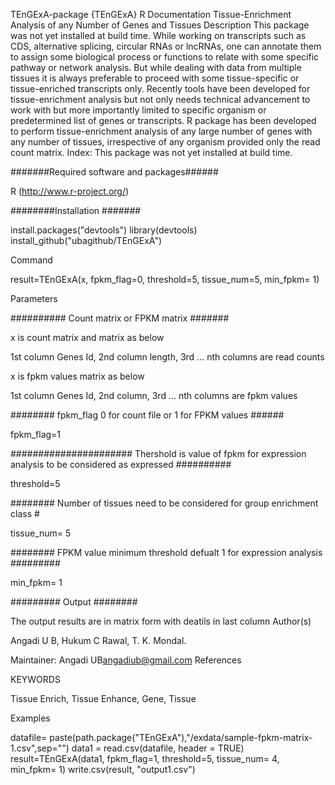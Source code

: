 TEnGExA-package {TEnGExA}	R Documentation
Tissue-Enrichment Analysis of any Number of Genes and Tissues
Description
This package was not yet installed at build time.
While working on transcripts such as CDS, alternative splicing, circular RNAs or lncRNAs, one can annotate them to assign some biological process or functions to relate with some specific pathway or network analysis. But while dealing with data from multiple tissues it is always preferable to proceed with some tissue-specific or tissue-enriched transcripts only. Recently tools have been developed for tissue-enrichment analysis but not only needs technical advancement to work with but more importantly limited to specific organism or predetermined list of genes or transcripts. R package has been developed to perform tissue-enrichment analysis of any large number of genes with any number of tissues, irrespective of any organism provided only the read count matrix. Index: This package was not yet installed at build time.

#######Required software and packages######

 R (http://www.r-project.org/)

########Installation #######

install.packages("devtools")
library(devtools)
install_github("ubagithub/TEnGExA")

Command

result=TEnGExA(x, fpkm_flag=0, threshold=5, tissue_num=5, min_fpkm= 1)

Parameters

########## Count matrix or FPKM matrix #######

x is count matrix and matrix as below

1st column Genes Id, 2nd column length, 3rd ... nth columns are read counts

x is fpkm values matrix as below

1st column Genes Id, 2nd column, 3rd ... nth columns are fpkm values

######## fpkm_flag 0 for count file or 1 for FPKM values ######

fpkm_flag=1

###################### Thershold is value of fpkm for expression analysis to be considered as expressed ##########

threshold=5

######## Number of tissues need to be considered for group enrichment class #

tissue_num= 5

######## FPKM value minimum threshold defualt 1 for expression analysis #########

min_fpkm= 1

######### Output ########

The output results are in matrix form with deatils in last column
Author(s)

Angadi U B, Hukum C Rawal, T. K. Mondal.

Maintainer: Angadi UB<angadiub@gmail.com>
References

KEYWORDS

Tissue Enrich, Tissue Enhance, Gene, Tissue

Examples

datafile= paste(path.package("TEnGExA"),"/exdata/sample-fpkm-matrix-1.csv",sep="")
data1 = read.csv(datafile, header = TRUE)
result=TEnGExA(data1, fpkm_flag=1, threshold=5, tissue_num= 4, min_fpkm= 1)
write.csv(result, "output1.csv")






